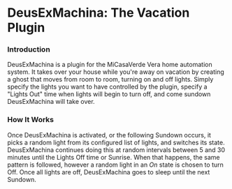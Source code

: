 DeusExMachina: The Vacation Plugin
=============

### Introduction ###

DeusExMachina is a plugin for the MiCasaVerde Vera home automation system. It takes over your house while you're away on vacation by creating a ghost that moves from room to room, turning on and off lights. Simply specify the lights you want to have controlled by the plugin, specify a "Lights Out" time when lights will begin to turn off, and come sundown DeusExMachina will take over.

### How It Works ###

Once DeusExMachina is activated, or the following Sundown occurs, it picks a random light from its configured list of lights, and switches its state. DeusExMachina continues doing this at random intervals between 5 and 30 minutes until the Lights Off time or Sunrise. When that happens, the same pattern is followed, however a random light in an _On_ state is chosen to turn Off. Once all lights are off, DeusExMachina goes to sleep until the next Sundown.